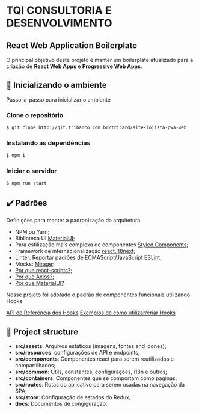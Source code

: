 # TQI CONSULTORIA E DESENVOLVIMENTO

## React Web Application Boilerplate

O principal objetivo deste projeto é manter um boilerplate atualizado para a criação de **React Web Apps** e **Progressive Web Apps**.

## :rocket: Inicializando o ambiente

Passo-a-passo para inicializar o ambiente

### Clone o repositório

```bash
$ git clone http://git.tribanco.com.br/tricard/site-lojista-pwa-web
```

### Instalando as dependências

```bash
$ npm i
```

### Iniciar o servidor

```bash
$ npm run start
```

## :heavy_check_mark: Padrões

Definições para manter a padronização da arquitetura

- NPM ou Yarn;
- Biblioteca UI [MaterialUI](https://material-ui.com);
- Para estilização mais complexa de componentes [Styled Components](https://styled-components.com);
- Framework de internacionalização [react.i18next](https://react.i18next.com);
- Linter: Reportar padrões de ECMAScript/JavaScript [ESLint](https://eslint.org);
- Mocks: [Mirage](https://miragejs.com/docs/getting-started/introduction/);
- [Por que react-scripts?](https://create-react-app.dev/docs/getting-started/);
- [Por que Axios?](https://github.com/axios/axios#features);
- [Por que MaterialUI?](https://material-ui.com/blog/material-ui-v4-is-out)

Nesse projeto foi adotado o padrão de componentes funcionais utilizando Hooks

[API de Referência dos Hooks](https://pt-br.reactjs.org/docs/hooks-reference.html)
[Exemplos de como utilizar/criar Hooks](https://pt-br.reactjs.org/docs/hooks-custom.html)

## :open_file_folder: Project structure

- **src/assets**: Arquivos estáticos (imagens, fontes and icones);
- **src/resources**: configurações de API e endpoints;
- **src/components**: Componentes react para serem reutilizados e compartilhados;
- **src/common**: Utils, constantes, configurações, i18n e outros;
- **src/containers**: Componentes que se comportam como paginas;
- **src/routes**: Rotas do aplicativo para serem usadas na navegação da SPA;
- **src/store**: Configuração de estados do Redux;
- **docs**: Documentos de congiguração.